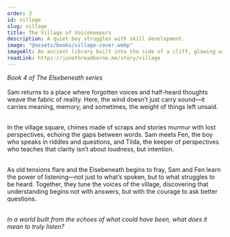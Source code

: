 ```yaml
---
order: 3
id: village
slug: village
title: The Village of Voicekeepers
description: A quiet boy struggles with skill development.
image: "@assets/books/village-cover.webp"
imageAlt: An ancient library built into the side of a cliff, glowing with soft lantern light.
readLink: https://junothreadborne.me/story/village
---
```


_Book 4 of The Elsebeneath series_
<br />
<br />
Sam returns to a place where forgotten voices and half-heard thoughts weave the fabric of reality. Here, the wind doesn’t just carry sound—it carries meaning, memory, and sometimes, the weight of things left unsaid.
<br />
<br />

In the village square, chimes made of scraps and stories murmur with lost perspectives, echoing the gaps between words. Sam meets Fen, the boy who speaks in riddles and questions, and Tilda, the keeper of perspectives who teaches that clarity isn’t about loudness, but intention.
<br />
<br />

As old tensions flare and the Elsebeneath begins to fray, Sam and Fen learn the power of listening—not just to what’s spoken, but to what struggles to be heard. Together, they tune the voices of the village, discovering that understanding begins not with answers, but with the courage to ask better questions.
<br />
<br />

_In a world built from the echoes of what could have been, what does it mean to truly listen?_
